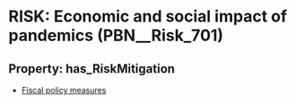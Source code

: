 # RISK: __Economic and social impact of pandemics__ (PBN__Risk_701)

## Property: has_RiskMitigation

* [Fiscal policy measures](PBN__RiskMitigation_967)

